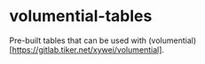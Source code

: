 # volumential-tables
Pre-built tables that can be used with (volumential)[https://gitlab.tiker.net/xywei/volumential].

